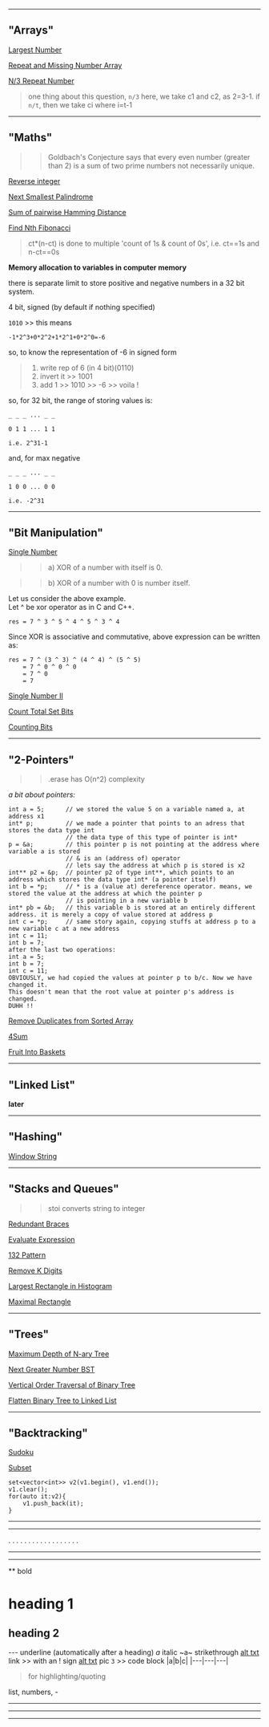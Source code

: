 ___

## "Arrays"
[Largest Number](https://www.interviewbit.com/problems/largest-number/ "good one")

[Repeat and Missing Number Array](https://www.interviewbit.com/old/problems/repeat-and-missing-number-array/ "Solve by> Normal Sum, Bit-Wise and by Playing with Index")

[N/3 Repeat Number](https://www.interviewbit.com/old/problems/n3-repeat-number/ "A Good Logic")

> one thing about this question, `n/3` here, we take c1 and c2, as 2=3-1.
> if `n/t`, then we take ci where i=t-1
___

## "Maths"

>> Goldbach's Conjecture says that every even number (greater than 2) is a sum of two prime numbers not necessarily unique.

[Reverse integer](https://www.interviewbit.com/problems/reverse-integer/ "the main thing is to handle 32 bit signed integer")

[Next Smallest Palindrome](https://www.interviewbit.com/problems/next-smallest-palindrome/ "very good question")

[Sum of pairwise Hamming Distance](https://www.interviewbit.com/old/problems/sum-of-pairwise-hamming-distance/ "Hamming Distance Sum")

[Find Nth Fibonacci](https://www.interviewbit.com/problems/find-nth-fibonacci/ "really good one, haven't solved yet")

> ct*(n-ct) is done to multiple 'count of 1s & count of 0s', i.e. ct==1s and n-ct==0s

**Memory allocation to variables in computer memory**

there is separate limit to store positive and negative numbers in a 32 bit system.

4 bit, signed (by default if nothing specified)

`1010` >> this means

`-1*2^3+0*2^2+1*2^1+0*2^0=-6`

so, to know the representation of -6 in signed form
>1. write rep of 6 (in 4 bit)(0110)
>2. invert it >> 1001
>3. add 1 >> 1010 >> -6 >> voila !

so, for 32 bit, the range of storing values is:

```
_ _ _ ... _ _

0 1 1 ... 1 1

i.e. 2^31-1
```

and, for max negative
```
_ _ _ ... _ _

1 0 0 ... 0 0

i.e. -2^31
```
___


## "Bit Manipulation"
[Single Number](https://www.interviewbit.com/old/problems/single-number/ "Nice Logic")

>> a) XOR of a number with itself is 0.

>> b) XOR of a number with 0 is number itself.

Let us consider the above example.  
Let ^ be xor operator as in C and C++.

`res = 7 ^ 3 ^ 5 ^ 4 ^ 5 ^ 3 ^ 4`

Since XOR is associative and commutative, above 
expression can be written as:
```
res = 7 ^ (3 ^ 3) ^ (4 ^ 4) ^ (5 ^ 5)  
    = 7 ^ 0 ^ 0 ^ 0
    = 7 ^ 0
    = 7 
```

[Single Number II](https://www.interviewbit.com/old/problems/single-number-ii/ "Solve Once")

[Count Total Set Bits](https://www.interviewbit.com/old/problems/count-total-set-bits/ "See Mine and Other's Solution")

[Counting Bits](https://leetcode.com/problems/counting-bits/submissions/ "Count Bits Logic")

___

## "2-Pointers"

>> .erase has O(n^2) complexity

*a bit about pointers:*

```
int a = 5;      // we stored the value 5 on a variable named a, at address x1
int* p;         // we made a pointer that points to an adress that stores the data type int
                // the data type of this type of pointer is int*
p = &a;         // this pointer p is not pointing at the address where variable a is stored
                // & is an (address of) operator
                // lets say the address at which p is stored is x2
int** p2 = &p;  // pointer p2 of type int**, which points to an address which stores the data type int* (a pointer itself)
int b = *p;     // * is a (value at) dereference operator. means, we stored the value at the address at which the pointer p
                // is pointing in a new variable b
int* pb = &b;   // this variable b is stored at an entirely different address. it is merely a copy of value stored at address p
int c = *p;     // same story again, copying stuffs at address p to a new variable c at a new address
int c = 11;
int b = 7;
after the last two operations:
int a = 5;
int b = 7;
int c = 11;
OBVIOUSLY, we had copied the values at pointer p to b/c. Now we have changed it.
This doesn't mean that the root value at pointer p's address is changed.
DUHH !!
```


[Remove Duplicates from Sorted Array](https://www.interviewbit.com/old/problems/remove-duplicates-from-sorted-array/ "Logic")

[4Sum](https://leetcode.com/problems/4sum/ "Nothing special, just general idea of 2-pointers")

[Fruit Into Baskets](https://leetcode.com/problems/fruit-into-baskets/ "Good One")

___

## "Linked List"

**later**

___

## "Hashing"

[Window String](https://www.interviewbit.com/old/problems/window-string/ "to be done with sliding windows and 'concept' of MAP")

___


## "Stacks and Queues"

>> stoi converts string to integer

[Redundant Braces](https://www.interviewbit.com/problems/redundant-braces/ "Just to get the idea of Stack")

[Evaluate Expression](https://www.interviewbit.com/problems/evaluate-expression/ "Reverse Polish Notation")

[132 Pattern](https://leetcode.com/problems/132-pattern/ "Nice implementation")

[Remove K Digits](https://leetcode.com/problems/remove-k-digits/submissions/ "makes you think")

[Largest Rectangle in Histogram](https://leetcode.com/problems/largest-rectangle-in-histogram/ "one of the best")

[Maximal Rectangle](https://leetcode.com/problems/maximal-rectangle/ "one of the best")

___

## "Trees"

[Maximum Depth of N-ary Tree](https://leetcode.com/problems/maximum-depth-of-n-ary-tree/ "simple hi h, solve kar lo but")

[Next Greater Number BST](https://www.interviewbit.com/problems/next-greater-number-bst/ "just solve it")

[Vertical Order Traversal of Binary Tree](https://www.interviewbit.com/old/problems/vertical-order-traversal-of-binary-tree/ "its not pre-order, its level order")

[Flatten Binary Tree to Linked List](https://www.interviewbit.com/old/problems/flatten-binary-tree-to-linked-list/ "good one")

___

## "Backtracking"

[Sudoku](https://www.interviewbit.com/old/problems/sudoku/ "Solve this once for a good overview of board problems")

[Subset](https://www.interviewbit.com/old/problems/subset/ "this approach might help in some other problems, do it by recursion and backtracking >> 2 methods")

```
set<vector<int>> v2(v1.begin(), v1.end());
v1.clear();
for(auto it:v2){
    v1.push_back(it);
}
```



___
___
.
.
.
.
.
.
.
.
.
.
.
.
.
.
.
.
.
.
___
___

**   bold
#    heading 1
##   heading 2

---  underline (automatically after a heading)
_a_  italic
~a~  strikethrough
[alt txt](link "")  link >> with an ! sign
[alt txt](link "") pic
`
3 ` >> code block
|a|b|c|
|---|---|---|

> for highlighting/quoting

list, numbers, -

___
___
___
